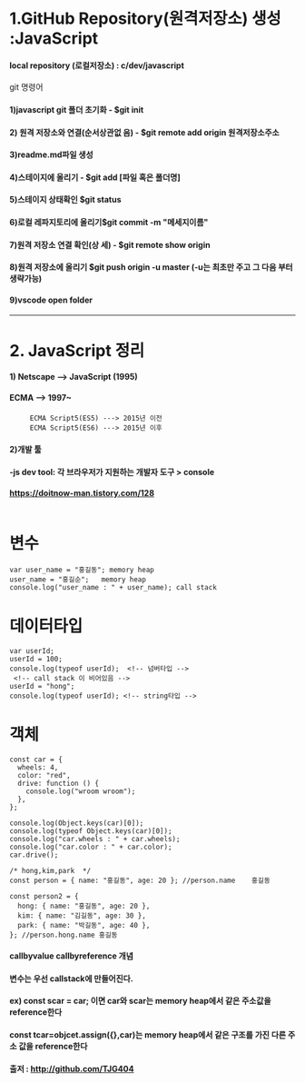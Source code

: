 # 1.GitHub Repository(원격저장소) 생성 :JavaScript

#### local repository (로컬저장소) : c/dev/javascript

git 명령어

#### 1)javascript git 폴더 초기화 - $git init

#### 2) 원격 저장소와 연결(순서상관없 음) - $git remote add origin 원격저장소주소

#### 3)readme.md파일 생성

#### 4)스테이지에 올리기 - $git add [파일 혹은 폴더명]

#### 5)스테이지 상태확인 $git status

#### 6)로컬 레파지토리에 올리기$git commit -m "메세지이름"

#### 7)원격 저장소 연결 확인(상 세) - $git remote show origin

#### 8)원격 저장소에 올리기 $git push origin -u master (-u는 최초만 주고 그 다음 부터 생략가능)

#### 9)vscode open folder

---

# 2. JavaScript 정리

#### 1) Netscape --> JavaScript (1995)

#### ECMA --> 1997~

```
     ECMA Script5(ES5) ---> 2015년 이전
     ECMA Script5(ES6) ---> 2015년 이후
```

#### 2)개발 툴

#### -js dev tool: 각 브라우저가 지원하는 개발자 도구 > console

#### https://doitnow-man.tistory.com/128

<img src='https://velog.velcdn.com/images/ppohee/post/4013475f-ef6b-4a0a-b368-7c98c7a005ab/image.png' alt/>

# 변수

```
var user_name = "홍길동"; memory heap
user_name = "홍길순";   memory heap
console.log("user_name : " + user_name); call stack
```

# 데이터타입

```
var userId;
userId = 100;
console.log(typeof userId);  <!-- 넘버타입 -->
 <!-- call stack 이 비어있음 -->
userId = "hong";
console.log(typeof userId); <!-- string타입 -->
```

# 객체

```
const car = {
  wheels: 4,
  color: "red",
  drive: function () {
    console.log("wroom wroom");
  },
};

console.log(Object.keys(car)[0]);
console.log(typeof Object.keys(car)[0]);
console.log("car.wheels : " + car.wheels);
console.log("car.color : " + car.color);
car.drive();

/* hong,kim,park  */
const person = { name: "홍길동", age: 20 }; //person.name    홍길동

const person2 = {
  hong: { name: "홍길동", age: 20 },
  kim: { name: "김길동", age: 30 },
  park: { name: "박길동", age: 40 },
}; //person.hong.name 홍길동
```

#### callbyvalue callbyreference 개념

#### 변수는 우선 callstack에 만들어진다.

#### ex) const scar = car; 이면 car와 scar는 memory heap에서 같은 주소값을 reference한다

#### const tcar=objcet.assign({},car)는 memory heap에서 같은 구조를 가진 다른 주소 값을 reference한다

#### 출저 : http://github.com/TJG404
